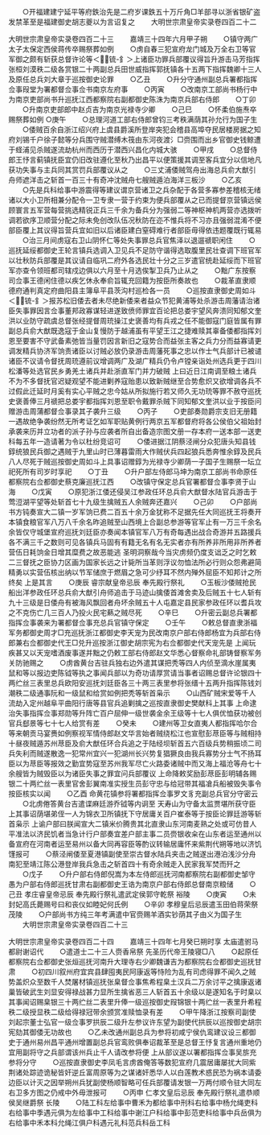 <!-- { "loadSidebar": true } -->
　　○开福建建宁延平等府鉄治先是二府岁课鉄五十万斤角□羊部寻以浙省银矿盗发禁革至是福建御史胡志夔以为言诏复之
　　大明世宗肃皇帝实录卷四百二十二


大明世宗肃皇帝实录卷四百二十三
　　嘉靖三十四年六月甲子朔
　　○镇守两广太子太保定西侯蒋传卒赐祭葬如例
　　○虏自春三犯宣府龙门城及万全右卫等官军御之颇有斩获总督许论等＜锍-釒＞上诸臣功罪兵部覆议得旨升游击马芳指挥张桓刘漠秩二级各赏银二十两副总兵田世威指挥郭抚镇各十五两下指挥魏卿十三人及原任总兵刘大章于巡按御史论罪
　　○乙丑
　　○升分守通州副总兵署都指挥佥事叚堂为署都督佥事佥书南京左府事
　　○丙寅
　　○改南京工部尚书杨行中为南京吏部尚书升巡抚江西都察院右副都御史陈洙为南京兵部右侍郎
　　○丁卯
　　○升南京吏部郎中赵贞吉为南京光禄寺少卿
　　○己巳
　　○怀柔伯施焘卒赐祭葬如例
○庚午
　　○总理河道工部右侍郎曾钧三考秩满荫其孙允行为国子生
　　○倭贼百余自浙江绍兴府上虞县爵溪所登岸突犯会稽县高埠夺民居楼房据之知府刘锡千户徐子懿等分兵围守贼潜缚木筏由东河夜渡氵□赍围而出乡官御史钱鲸遭于蛏浦见杀贼遂流劫杭州而西历于潜西兴昌化内城大骇
　　○甲戌
　　○总督侍郎王忬言蓟镇抚臣宜仍旧改驻遵化至秋乃出昌平以便策援其调至客兵宜分以信地凡获功失事与主兵同其赏罚兵部覆议从之
　　○三丈浦倭贼驾舟出海总兵俞大猷引舟师遮洋击之斩首一百三十有奇冲沈贼舟七艘贼遁泊海洋三板沙
　　○乙亥
　　○先是兵科给事中游震得等建议谓京营诸卫之兵杂配于各营多寡参差稽核无绪诸以大小卫所相兼分配令一卫专隶一营于约束为便兵部覆从之已而提督京营镇远侯顾寰言五军营每营挑选精锐正兵三千余为备兵分为强弱二等神枢神机两营亦选拨听调若欲序卫顺营分配之际未免创改队伍况秋防在迩不惟兵将不习亦且强弱混淆不便部臣覆上其议得旨营兵宜如旧以后诸臣建白窒碍难行者部臣毋得依违题覆既行辄易
　　○治三月间虏寇右卫山阴怀仁等处失事罪总兵官焦泽以退遛禠职闲住
　　○巡抚延绥都御史王轮言镇兵选调入卫见兵不足防守谐得选取腹里民壮查调下班官军以壮秋防兵部覆是其议请自临巩二府外各选民壮十分之三岁遣官统赴延绥而下班官军亦查令领班都司辖戍边俱以六月至十月选俟掣卫兵乃止从之
　　○黜广东按察司佥事王德闲住德以疾乞休永奉俞旨辄充回籍为按臣所奏故也
　　○裁革直隶顺德府通判真定府曲阳县主簿阜平县茨沟村巡检各一员
　　○巡按直隶御史周如斗＜锍-釒＞报苏松旧倭去者未尽绝新倭来者益众节犯黄浦等处杀游击周藩请治诸臣失事罪因言佥事董邦政寡谋轻进遂致偾师罪宜百论把总娄宇望风奔溃同知郁文奎洪以业防守疏虞总督张经提督周珫操江史褒善均有兵戎之任不能御寇门庭皆属有罪副总兵俞大猷既逸寇于金山复慢防于越浦虽有平望王江之捷难赎其辜备倭都指挥刘恩至要害不守武备素弛皆当量罚因言新旧之寇势合而益张主客之兵力分而益寡请更调发精兵协济军饷责诸臣以讨贼必放仍录游击周藩死事之忠以作士气兵部计已被谴诸臣不议请令督抚周珫遵前议增调两广及湖广精兵仍令卢镗亲诣处州选兵更于四川松潘等处选官民乡勇羌土诸兵并赴浙直军门并力破贼  上曰近日江南调至粮土诸兵不为不多督抚官迟疑观望不能进剿养寇贻患以致新贼继至合势愈炽又欲增调各兵不过假此迁延时月奚有实心平贼之忠今姑从所拟施行若又师久无功珫等罪不赦夺巡抚史褒善俸三月禠把总娄宇都指挥刘恩至职令戴罪杀贼下同知郁文奎洪以业于按臣问赠游击周蒲都督佥事录其子袭升三级
　　○丙子
　　○吏部奏勋爵宗支旧无册籍一遇故绝争袭纷然无所考证乞如军职贴黄例行两京五军都督府将各公侯伯父祖始封承袭来历并立功者的派子孙与应袭者所自出备造宗图文册一存本府一送本部一送吏科每五年一造请著为令以杜纷竞诏可
　　○倭进据江阴蔡泾闸分众犯唐头知县钱錞统狼民兵御之遇贼于九里山时已薄暮雷雨大作贼伏兵四起狼兵悉奔惟余錞及民兵八人尽死于贼巡按御史周如斗上具事诏赠錞为光禄寺少卿荫一子国子生赐祭一坛立祀死所有司岁时享祀
　　○丁丑
　　○升户部左侍郎马坤为南京工部尚书命原任都察院右佥都御史蔡克廉巡抚江西
　　○改镇守保定总兵官署都督佥事李贤于山海
　　○戊寅
　　○原犯浙江倭还侵吴江参政任环总兵俞大猷督水陆官兵游击于莺浢湖平望等处斩首七十九级生擒贼五人余贼奔还嘉兴
　　○己卯
　　○户部尚书方钝奏宣大二镇一岁军饷已费二百五十余万金犹称不足据先任大同巡抚王将奏开本镇食粮官军八万八千余名昨追贼至山西境上合副总参游等官军止有一万三千余名余皆仅守城堡宣府巡抚刘廷臣亦奏闻本镇官军八万有奇每遇出战合奇游并五路援兵各不满三千之数则可见各镇兵马固有有籍无名有名无实者亦有所养非所用非所养者营伍日耗饷金日增其糜费之故恶能逃  圣明洞察哉今当灾虏频仍度支诎乏之时乞敕二三督抚之臣协力区画为国家长远之计毙所当革则浮议勿恤法所必行则众怨弗避简精勇以实营伍核出纳以节军储庶于燃眉之急可少纾耳不然内殚外屈臣不知邦计之所终矣  上是其言
　　○庚辰  睿宗献皇帝忌辰  奉先殿行祭礼
　　○玉板沙倭贼抢民船出洋参政任环总兵俞大猷引舟师追击于马迹山擒倭首滩舍卖及后贼五十七人斩有九十三级是日倭舟有被海风飘回者舟坏余贼五十人屯嘉定县民家参政任环以耆兵攻之不克伤亡几三百人乃投火民宅爇之贼尽死
　　○辛巳
　　○升密云副总兵署都指挥佥事袭来为署都督佥事充总兵官镇守保定
　　○壬午
　　○敕总督直隶浙福军务都御史周才□充巡抚浙江都御史李天宠为民改南京户部右侍郎杨宜为兵部右侍郎兼右佥都御史代王□兑升巡按浙江御史胡宗宪为右佥都御史代天宠先是  上闻玩疾甚又以天宠嗜酒废事遂并黜之仍敕工部右侍郎赵文华悉心督察命礼部铸督察军务关防驰赐之
　　○虏酋黄台吉驻兵独右边外遣其谋把秃等四人内侦至滴水崖属夷鼠和等以报边吏陈钺等执之事闻兵部以为奇功请厚赏请当事者诏赐总督许论银四十两纻丝三表里总兵欧阳安巡抚刘廷臣各三十两三表里参将张缙十五两升指挥陈钱刘潮秩二级通事阮和一级鼠和给赏如例把秃等斩首枭示
　　○山西矿贼宋爱等千人流劫入定州越阜平曲阳行唐等县官兵追剿擒之巡按直隶御史樊献科上其事  上命逮治失事指挥佥事郑勋等升阵亡百户屈伸一级世袭金余王级等十七人俱优恤获功被创官兵郄景等七十七人给赏有差
　　○癸未
　　○建州等卫女直夷人都指挥哈尔合等来朝贡马宴赉如例察视军情侍郎赵文华言始者贼绕松江也宣慰彭荩臣等与贼相持十昼夜贼遁苏州荩臣及俞大猷任环合兵追之于陆经坝斩首五六百级兵势稍振顷二司兵失利而贼遂散逸一犯常州宜兴一犯湖州长兴势复猖獗良由我兵寡势分士气不扬耳臣以为荩臣等报效之勤宜势寇至苏州我军尽亡火路委诸贼中而又海上福沧等舟七十余艘皆为贼毁臣以为诸臣失事之罪宜问兵部覆议  上命降敕奖励彭荩臣彭明辅各赐银二十两纻丝一表里官舍彭翼南准实授生员彭守忠与给冠带其福凔兵船被毁失事令按臣核实以闻
　　○乙酉  命黄花镇参将署都指挥佥事罗文豸充副总兵官分守密云
　　○北虏倦答黄台吉遣谍麻廷游乔钺等内诇至  天寿山为守备太监贾堪所获守臣上其事诏荫堪弟侄一人为锦衣卫所镇抚下守居庸关百户崔泰等于按臣论罪廷游等斩首枭示  上谕户部曰朕闻宣大二镇米价腾贵其北直隶山东河南麦熟之处或可仿昔人平准法以济民饥者当急计行户部奏宜差户部主事二员赍银收籴在山东者运至通州以备宣府在河南者运至易州以备大同再容臣等酌议转输居庸怀来紫荆代朔等地以济饥馑报可
　　○蔡泾闸倭至夏港镇副使至崇古督水陆兵夹击之贼遂出港泊浅沙分舟南犯至靖江陈公港登岸我兵急击之斩首四十有奇余贼走入民家我军焚而歼之
　　○戊子
　　○升户部右侍郎倪嵩为本左侍郎巡抚河南都察院右副都御史邹守愚为户部右侍郎巡抚甘肃右副都御史王诰为南京户部右侍郎总督南京粮储
　　○己丑  孝庄睿皇帝忌辰  奉先殿行祭礼遣武定侯郭守乾祭  裕陵
　　○庚寅
　　○未封妃高氏薨赐号曰和丧仪如睦妃何氏例
　　○辛卯  孝穆皇后忌辰遣玉田伯蒋荣祭  茂陵
　　○户部尚书方纯三年考满遣中官赍赐羊酒实钞荫其子由义为国子生
　　大明世宗肃皇帝实录卷四百二十三


大明世宗肃皇帝实录卷四百二十四
　　嘉靖三十四年七月癸巳朔时享  太庙遣驸马都尉谢诏代
　　○遣道士二十三人赍香帛祭  先圣历代帝王陵寝□八
　　○起原任都察院右佥都御史张烜巡抚河南升大理寺右少卿魏谦吉为都察院右佥都御史巡抚甘肃
　　○初四川叙州府宜宾县肆囤夷民阿康返等恃险为乱有司虑得罪不闻久之贼势盖炽众至数千人焚屠材镇巡抚张臬督佥事焦希程臬土汉兵二万余讨平之擒康返诸巢皆破武生刘显安得禄战甚力显所生擒省恶三人斩首五十余级以是遂知名于时臬以其事闻诏赐臬银三十两纻丝二表里升俸一级巡按御史叚锦银十两纻丝一表里升希程秩二级授显秩二级给得禄冠带余颁赏准赎恤录有差
　　○甲午降浙江按察司副使刘起宗董士弘官一级佥事罗拱辰二级升左参议许东望为副使代拱辰以巡按御史胡宗宪劾其御倭无功故也
　　○乙未改通州副总兵为参将初咸宁侯仇鸾建议设三都御史于通州易州昌平通州增置副总兵官鸾败俱奉诏裁革至是总督王忬复言通州重地仍宜用副将守之兵部谓该州兵止千人请改参将便  上从部议遂以署都指挥佥事吴旂充参将分守
　　○巡按直隶御史李凤毛言虏酋俺答等数犯宣府几震居庸屡扰大同紫荆诸处踪迹诡秘皆奸逆丘富周原等为之谋诸奸悉华人以白莲教术惑民恐为祸本请委边臣以计灭之因举朔州兵犹副使杨顺智略可任兵部覆请发银一万两付顺令驻大同左右卫多方图之仍戒中外毋泄报可
　　○丙申  仁孝文皇后忌辰  奉先殿行祭礼遣恭顺侯吴继爵祭  长陵
　　○陆工科左给事中曹禾为都给事中刑科右给事中杨允绳吏科右给事中季遇元俱为左给事中工科给事中谢江户科给事中彭范吏科给事中兵岳俱为右给事中禾本科允绳江俱户科遇元礼科范兵科岳工科
